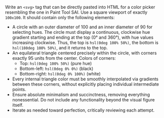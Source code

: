 Write an `<svg>` tag that can be directly pasted into HTML for a color picker resembling the one in Paint Tool SAI. Use a square viewport of exactly `100x100`. It should contain only the following elements:

* A circle with an outer diameter of 100 and an inner diameter of 90 for selecting hues. The circle must display a continuous, clockwise hue gradient starting and ending at the top (0° and 360°), with hue values increasing clockwise. Thus, the top is `hsl(0deg 100% 50%)`, the bottom is `hsl(180deg 100% 50%)`, and it returns to the top.
* An equilateral triangle centered precisely within the circle, with corners exactly 95 units from the center. Colors of corners:
  - Top: `hsl(0deg 100% 50%)` (pure hue)
  - Bottom-left: `hsl(0deg 0% 0%)` (black)
  - Bottom-right: `hsl(0deg 0% 100%)` (white)
* Every internal triangle color must be smoothly interpolated via gradients between these corners, without explicitly placing individual intermediate points.
* Ensure absolute minimalism and succinctness, removing everything nonessential. Do not include any functionality beyond the visual figure itself.
* Iterate as needed toward perfection, critically reviewing each attempt.
